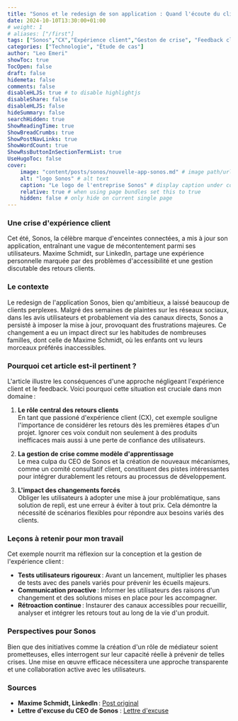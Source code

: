```yaml
---
title: "Sonos et le redesign de son application : Quand l'écoute du client passe au second plan"
date: 2024-10-10T13:30:00+01:00
# weight: 1
# aliases: ["/first"]
tags: ["Sonos","CX","Expérience client","Geston de crise", "Feedback client", "Accesibilité"]
categories: ["Technologie", "Étude de cas"]
author: "Leo Emeri"
showToc: true
TocOpen: false
draft: false
hidemeta: false
comments: false
disableHLJS: true # to disable highlightjs
disableShare: false
disableHLJS: false
hideSummary: false
searchHidden: true
ShowReadingTime: true
ShowBreadCrumbs: true
ShowPostNavLinks: true
ShowWordCount: true
ShowRssButtonInSectionTermList: true
UseHugoToc: false
cover:
    image: "content/posts/sonos/nouvelle-app-sonos.md" # image path/url
    alt: "logo Sonos" # alt text
    caption: "Le logo de l'entreprise Sonos" # display caption under cover
    relative: true # when using page bundles set this to true
    hidden: false # only hide on current single page
---
```

### Une crise d'expérience client
Cet été, Sonos, la célèbre marque d'enceintes connectées, a mis à jour son application, entraînant une vague de mécontentement parmi ses utilisateurs. Maxime Schmidt, sur LinkedIn, partage une expérience personnelle marquée par des problèmes d'accessibilité et une gestion discutable des retours clients.

### Le contexte
Le redesign de l'application Sonos, bien qu'ambitieux, a laissé beaucoup de clients perplexes. Malgré des semaines de plaintes sur les réseaux sociaux, dans les avis utilisateurs et probablement via des canaux directs, Sonos a persisté à imposer la mise à jour, provoquant des frustrations majeures. Ce changement a eu un impact direct sur les habitudes de nombreuses familles, dont celle de Maxime Schmidt, où les enfants ont vu leurs morceaux préférés inaccessibles.

### Pourquoi cet article est-il pertinent ?
L'article illustre les conséquences d'une approche négligeant l'expérience client et le feedback. Voici pourquoi cette situation est cruciale dans mon domaine :

1. **Le rôle central des retours clients**  
   En tant que passioné d'expérience client (CX), cet exemple souligne l'importance de considérer les retours dès les premières étapes d'un projet. Ignorer ces voix conduit non seulement à des produits inefficaces mais aussi à une perte de confiance des utilisateurs.

2. **La gestion de crise comme modèle d'apprentissage**  
   Le mea culpa du CEO de Sonos et la création de nouveaux mécanismes, comme un comité consultatif client, constituent des pistes intéressantes pour intégrer durablement les retours au processus de développement.

3. **L'impact des changements forcés**  
   Obliger les utilisateurs à adopter une mise à jour problématique, sans solution de repli, est une erreur à éviter à tout prix. Cela démontre la nécessité de scénarios flexibles pour répondre aux besoins variés des clients.

### Leçons à retenir pour mon travail
Cet exemple nourrit ma réflexion sur la conception et la gestion de l'expérience client :

- **Tests utilisateurs rigoureux** : Avant un lancement, multiplier les phases de tests avec des panels variés pour prévenir les écueils majeurs.  
- **Communication proactive** : Informer les utilisateurs des raisons d'un changement et des solutions mises en place pour les accompagner.
- **Rétroaction continue** : Instaurer des canaux accessibles pour recueillir, analyser et intégrer les retours tout au long de la vie d'un produit.

### Perspectives pour Sonos
Bien que des initiatives comme la création d'un rôle de médiateur soient prometteuses, elles interrogent sur leur capacité réelle à prévenir de telles crises. Une mise en œuvre efficace nécessitera une approche transparente et une collaboration active avec les utilisateurs.

### Sources
- **Maxime Schmidt, LinkedIn** : [Post original](https://www.linkedin.com/embed/feed/update/urn:li:share:7247176933375885313)
- **Lettre d'excuse du CEO de Sonos**  : [Lettre d'excuse](https://www.sonos.com/en-us/blog/update-on-the-sonos-app)